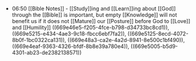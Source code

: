 - 06:50 [[Bible Notes]] - [[Study]]ing and [[Learn]]ing about [[God]] through the [[Bible]] is important, but empty [[Knowledge]] will not benefit us if it does not [[Mature]] our [[Posture]] before God to [[Love]] and [[Humility]] ((669e46e5-f205-4fce-b798-d34733bc8cd1)), ((669e5215-e434-4ae3-9c18-fbcc6ebf7fa2)), ((669e5125-8ecd-4072-8b0f-1bc0322ca131)), ((669e48a3-ca2e-4a2d-8941-8e500c1bf490)), ((669e4eaf-9363-4326-bfdf-8b8e39a780e4)), ((669e5005-b5d9-4301-ab23-de2382138571))